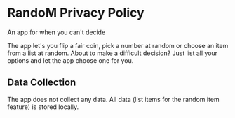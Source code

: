 # RandoM Privacy Policy
An app for when you can't decide

The app let's you flip a fair coin, pick a number at random or choose an item from a list at random. About to make a difficult decision? Just list all your options and let the app choose one for you.

## Data Collection
The app does not collect any data. All data (list items for the random item feature) is stored locally.
